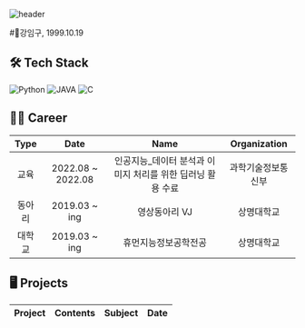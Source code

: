 ![header](https://capsule-render.vercel.app/api?type=waving&color=timeGradient&text=Welcome%20to%20IMGU's%20GitHub%20👋&animation=twinkling&fontSize=35&fontAlignY=40&fontAlign=70&height=250)

#🚀강임구, 1999.10.19


## 🛠 Tech Stack
<img alt="Python" src="https://img.shields.io/badge/-Python-F9A03C?style=flat-square&logo=Python&logoColor=white" />
<img alt="JAVA" src="https://img.shields.io/badge/-JAVA-F7B93E?style=flat-square&logo=OpenJDK&logoColor=white" />
<img alt="C" src="https://img.shields.io/badge/-C-13aa52?style=flat-square&logo=C&logoColor=white" />
</p>


## 🏃‍♀ Career
| Type |       Date        |      Name       |      Organization        |
|:----:|:-----------------:|:---------------:|:------------------------:|
|  교육  | 2022.08 ~ 2022.08 |  인공지능_데이터 분석과 이미지 처리를 위한 딥러닝 활용 수료  |        과학기술정보통신부        |
| 동아리  | 2019.03 ~ ing |    영상동아리 VJ    |          상명대학교          | 
| 대학교  |     2019.03 ~ ing    |   휴먼지능정보공학전공    |          상명대학교          |


## 🖥 Projects
|                             Project                             |       Contents       |        Subject        |          Date           |
|:---------------------------------------------------------------:|:--------------------:|:---------------------:| :---------------------: |
